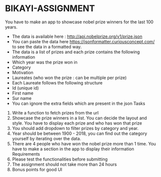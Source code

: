 # BIKAYI-ASSIGNMENT
You have to make an app to showcase nobel prize winners for the last 100
years.
- The data is available here : http://api.nobelprize.org/v1/prize.json
- You can paste the data here https://jsonformatter.curiousconcept.com/
to see the data in a formatted way.
- The data is a list of prizes and each prize contains the following
information
- Which year was the prize won in
- Category
- Motivation
- Laureates (who won the prize : can be multiple per prize)
- Each Laureate follows the following structure
- Id (unique id)
- First name
- Sur name
- You can ignore the extra fields which are present in the json
Tasks
1. Write a function to fetch prizes from the url
2. Showcase the prize winners in a list. You can decide the layout and style.
You have to display each prize and who has won that prize
3. You should add dropdown to filter prizes by category and year.
4. Year should be between 1900 - 2018, you can find out the category
yourself by iterating over the data.
5. There are 4 people who have won the nobel prize more than 1 time. You
have to make a section in the app to display their information
Requirements
1. Please test the functionalities before submitting
2. The assignment should not take more than 24 hours
3. Bonus points for good UI
